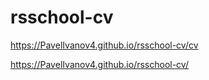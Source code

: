 # rsschool-cv

https://PavelIvanov4.github.io/rsschool-cv/cv

https://PavelIvanov4.github.io/rsschool-cv/

